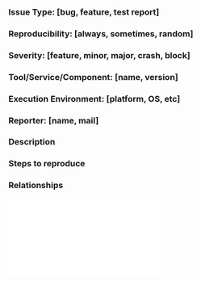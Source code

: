 ### Issue Type: [bug, feature, test report]
### Reproducibility: [always, sometimes, random]
### Severity: [feature, minor, major, crash, block]
### Tool/Service/Component: [name, version]
### Execution Environment: [platform, OS, etc]
### Reporter: [name, mail]

### Description

### Steps to reproduce

### Relationships

![help on issue template](ISSUE_DOC.md)
